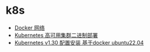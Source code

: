 # k8s

- [Docker 网络](/k8s/docker-network.md)
- [Kubernetes 高可用集群二进制部署](/k8s/kubernetes-bin-1.28.14.md)
- [Kubernetes v1.30 配置安装 基于docker ubuntu22.04](/k8s/Kubernetes-v1.30-docker.md)